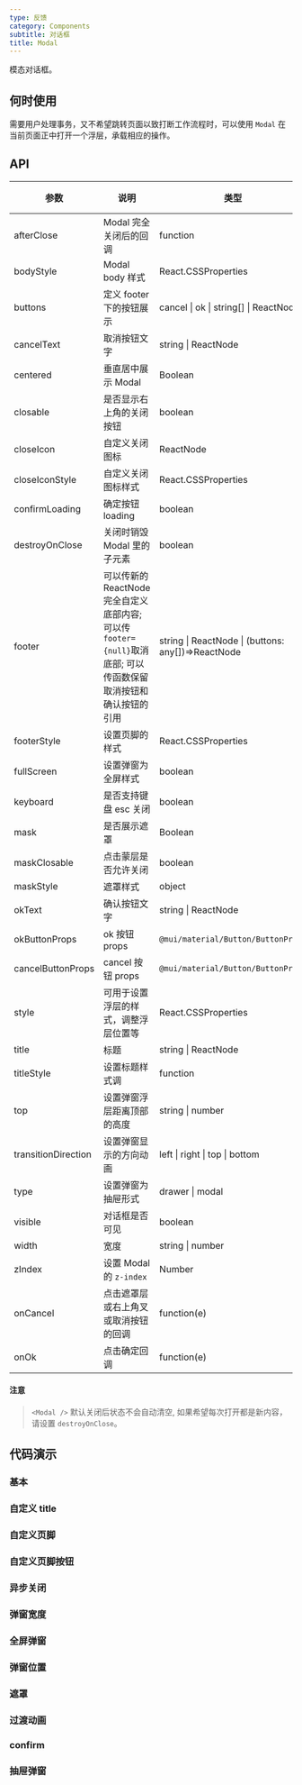 ```yaml
---
type: 反馈
category: Components
subtitle: 对话框
title: Modal
---
```


模态对话框。

## 何时使用

需要用户处理事务，又不希望跳转页面以致打断工作流程时，可以使用 `Modal` 在当前页面正中打开一个浮层，承载相应的操作。

## API

| 参数                | 说明                                                                                                           | 类型                                               | 默认值         | 版本 |
| ------------------- | -------------------------------------------------------------------------------------------------------------- | -------------------------------------------------- | -------------- | ---- |
| afterClose          | Modal 完全关闭后的回调                                                                                         | function                                           | 无             |      |
| bodyStyle           | Modal body 样式                                                                                                | React.CSSProperties                                | 无             |      |
| buttons             | 定义 footer 下的按钮展示                                                                                       | cancel \| ok \| string[] \| ReactNode[]            | 无             |      |
| cancelText          | 取消按钮文字                                                                                                   | string \| ReactNode                                | Cancel         |      |
| centered            | 垂直居中展示 Modal                                                                                             | Boolean                                            | `true`         |      |
| closable            | 是否显示右上角的关闭按钮                                                                                       | boolean                                            | true           |      |
| closeIcon           | 自定义关闭图标                                                                                                 | ReactNode                                          | -              |      |
| closeIconStyle      | 自定义关闭图标样式                                                                                             | React.CSSProperties                                | 无             |      |
| confirmLoading      | 确定按钮 loading                                                                                               | boolean                                            | 无             |      |
| destroyOnClose      | 关闭时销毁 Modal 里的子元素                                                                                    | boolean                                            | false          |      |
| footer              | 可以传新的 ReactNode 完全自定义底部内容; 可以传`footer={null}`取消底部; 可以传函数保留取消按钮和确认按钮的引用 | string \| ReactNode \| (buttons: any[])=>ReactNode | 确定和取消按钮 |      |
| footerStyle         | 设置页脚的样式                                                                                                 | React.CSSProperties                                | 无             |      |
| fullScreen          | 设置弹窗为全屏样式                                                                                             | boolean                                            | false          |      |
| keyboard            | 是否支持键盘 esc 关闭                                                                                          | boolean                                            | true           |      |
| mask                | 是否展示遮罩                                                                                                   | Boolean                                            | true           |      |
| maskClosable        | 点击蒙层是否允许关闭                                                                                           | boolean                                            | true           |      |
| maskStyle           | 遮罩样式                                                                                                       | object                                             | {}             |      |
| okText              | 确认按钮文字                                                                                                   | string \| ReactNode                                | 确定           |      |
| okButtonProps       | ok 按钮 props                                                                                                  | `@mui/material/Button/ButtonProps`                 | -              |      |
| cancelButtonProps   | cancel 按钮 props                                                                                              | `@mui/material/Button/ButtonProps`                 | -              |      |
| style               | 可用于设置浮层的样式，调整浮层位置等                                                                           | React.CSSProperties                                | -              |      |
| title               | 标题                                                                                                           | string \| ReactNode                                | 无             |      |
| titleStyle          | 设置标题样式调                                                                                                 | function                                           | 无             |      |
| top                 | 设置弹窗浮层距离顶部的高度                                                                                     | string \| number                                   | 无             |      |
| transitionDirection | 设置弹窗显示的方向动画                                                                                         | left \| right \| top \| bottom                     | 无             |      |
| type                | 设置弹窗为抽屉形式                                                                                             | drawer \| modal                                    | 无             |      |
| visible             | 对话框是否可见                                                                                                 | boolean                                            | 无             |      |
| width               | 宽度                                                                                                           | string \| number                                   | 520            |      |
| zIndex              | 设置 Modal 的 `z-index`                                                                                        | Number                                             | 3000           |      |
| onCancel            | 点击遮罩层或右上角叉或取消按钮的回调                                                                           | function(e)                                        | 无             |      |
| onOk                | 点击确定回调                                                                                                   | function(e)                                        | 无             |      |

#### 注意

> `<Modal />` 默认关闭后状态不会自动清空, 如果希望每次打开都是新内容，请设置 `destroyOnClose`。

## 代码演示

### 基本

<code desc='第一个对话框' src='./demo/basic.tsx'></code>

### 自定义 title

<code desc='传入`title`设置标题; `titleStyle`可以修改标题样式; `borderBottom`属性控制标题`分割线`; 如果不需要标题,不传title即可; `closable`控制是否需要标题上的关闭按钮; `closeIconStyle`修改关闭按钮样式; `closeIcon`可以自定义关闭按钮' src='./demo/title.tsx'></code>

### 自定义页脚

<code desc='`footerStyle`可以修改页脚样式; `borderTop`属性控制页脚`分割线`; 传入`footer`可以覆盖`默认页脚`; 如果不需要页脚，你可以把 `footer 设为 null`' src='./demo/footer.tsx'></code>

### 自定义页脚按钮

<code desc='`buttons`传入`ok`或`cancel`可以获得单个按钮,传入数组`<String>[]`可以方便地调整按钮位置,传入`<ReactNode>[]`可以自定义一组按钮; `okButtonProps`和`cancelButtonProps`的值会分别传入确认按钮和取消按钮' src='./demo/buttons.tsx'></code>

### 异步关闭

<code desc='点击确认按钮异步关闭,比如提交表单' src='./demo/asyncClose.tsx'></code>

### 弹窗宽度

<code desc='`width`设置弹窗的宽度, 也可以用`style`设置宽度,推荐用 style 设置`width`为百分比和设置`maxWidth`可以保证弹窗宽度不会超过窗口宽度' src='./demo/width.tsx'></code>

### 全屏弹窗

<code desc='设置fullScreen为true可以设置弹窗为全屏' src='./demo/fullScreen.tsx'></code>

### 弹窗位置

<code desc='设置`centered`为true使弹窗上下左右居中; `top`可以调整弹窗位置' src='./demo/top.tsx'></code>

### 遮罩

<code desc='`mask`设置是否需要弹窗遮罩层; `maskStyle`设置遮罩层的样式; `maskClosable`设置为`false`点击蒙层将不可关闭弹窗' src='./demo/mask.tsx'></code>

### 过渡动画

<code desc='`transitionDirection`设置弹窗进场动画,包含四个方向' src='./demo/transition.tsx'></code>

### confirm

<code title='确认对话框' desc='使用`Modal.confirm(config:ModalProps)`可以快捷地弹窗确认框,' src='./demo/confirm.tsx'></code>

### 抽屉弹窗

<code title='抽屉弹窗' desc='使用`type=drawer`弹窗将以抽屉的模式展示,可以在简单的抽屉场景下使用,其余api均和Modal保持一致' src='./demo/drawerType.tsx'></code>
